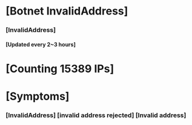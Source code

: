 # [Botnet InvalidAddress]
### [InvalidAddress]
#### [Updated every 2~3 hours]

# [Counting 15389 IPs]

# [Symptoms] 

###   [InvalidAddress] [invalid address rejected] [Invalid address]
